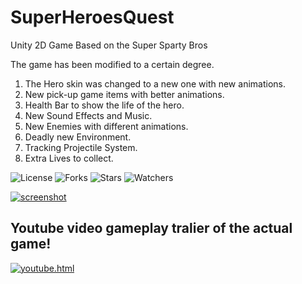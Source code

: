 # SuperHeroesQuest
Unity 2D Game Based on the Super Sparty Bros


The game has been modified to a certain degree.
1. The Hero skin was changed to a new one with new animations.
2. New pick-up game items with better animations.
3. Health Bar to show the life of the hero.
4. New Sound Effects and Music.
5. New Enemies with different animations.
6. Deadly new Environment.
7. Tracking Projectile System.
8. Extra Lives to collect.

![License](https://img.shields.io/github/license/Rompos/SuperHeroesQuest.svg)
![Forks](https://img.shields.io/github/forks/Rompos/SuperHeroesQuest.svg)
![Stars](https://img.shields.io/github/stars/Rompos/SuperHeroesQuest.svg)
![Watchers](https://img.shields.io/github/watchers/Rompos/SuperHeroesQuest.svg)

[![screenshot](https://user-images.githubusercontent.com/64089173/103840347-0b515f80-509a-11eb-9de1-1bd28bd31653.png)](https://github.com/Rompos/SuperHeroesQuest/blob/master/screenshot.png?raw=true)

## Youtube video gameplay tralier of the actual game!

[![youtube.html](https://img.youtube.com/vi/ybBErvlQymw/maxresdefault.jpg)](https://www.youtube.com/watch?v=ybBErvlQymw)
